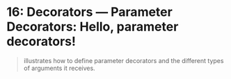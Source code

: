 # 16: Decorators &mdash; Parameter Decorators: Hello, parameter decorators!
> illustrates how to define parameter decorators and the different types of arguments it receives.
